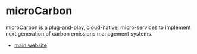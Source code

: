 
# microCarbon
microCarbon is a plug-and-play, cloud-native, micro-services to implement next generation of carbon emissions management systems. 


- [main website](https://microcarbon.github.io/)
